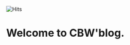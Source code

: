 
![Hits](https://hits.seeyoufarm.com/api/count/incr/badge.svg?url=https%3A%2F%2Fchobyungwoo.github.io&count_bg=%2379C83D&title_bg=%23555555&icon=&icon_color=%23111741&title=hits&edge_flat=false)

# Welcome to CBW'blog.

<script src="https://utteranc.es/client.js"
        repo="chobyungwoo/chobyungwoo.github.io"
        issue-term="pathname"
        label="cbw-issue"
        theme="github-light"
        crossorigin="anonymous"
        async>
</script>
